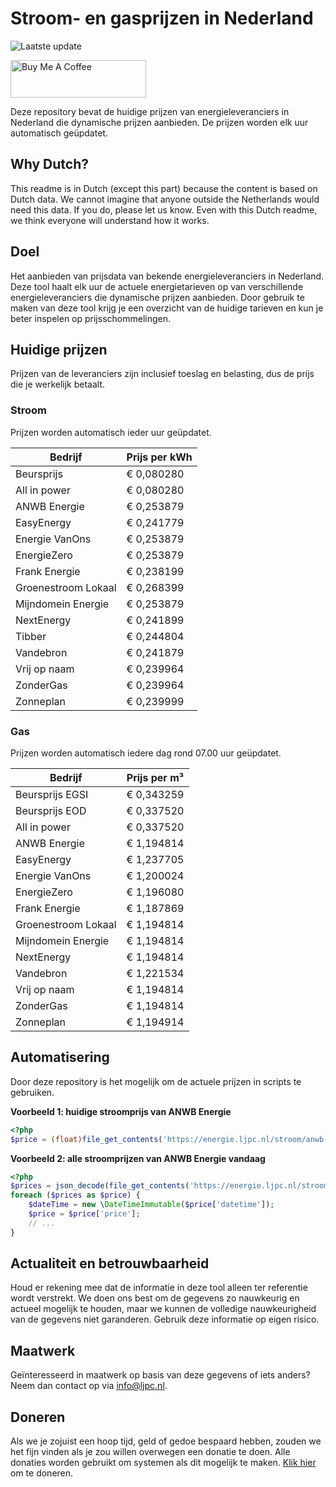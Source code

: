 # Stroom- en gasprijzen in Nederland

![Laatste update](https://img.shields.io/badge/laatste%20update-2025--07--15%2017%3A01%20CET-brightgreen)

<a href="https://www.buymeacoffee.com/Lars-" target="_blank"><img src="https://cdn.buymeacoffee.com/buttons/v2/default-orange.png" alt="Buy Me A Coffee" height="60" style="height: 60px !important;width: 217px !important;" ></a>

Deze repository bevat de huidige prijzen van energieleveranciers in Nederland die dynamische prijzen aanbieden. De prijzen worden elk uur automatisch geüpdatet.

## Why Dutch?

This readme is in Dutch (except this part) because the content is based on Dutch data. We cannot imagine that anyone outside the Netherlands would need this data. If you do, please let us know. Even with this Dutch readme, we think
everyone will understand how it works.

## Doel

Het aanbieden van prijsdata van bekende energieleveranciers in Nederland. Deze tool haalt elk uur de actuele energietarieven op van verschillende energieleveranciers die dynamische prijzen aanbieden. Door gebruik te maken van deze tool
krijg je een overzicht van de huidige tarieven en kun je beter inspelen op prijsschommelingen.

## Huidige prijzen

Prijzen van de leveranciers zijn inclusief toeslag en belasting, dus de prijs die je werkelijk betaalt.

### Stroom

Prijzen worden automatisch ieder uur geüpdatet.

 Bedrijf | Prijs per kWh 
---------|---------------
Beursprijs | € 0,080280
All in power | € 0,080280
ANWB Energie | € 0,253879
EasyEnergy | € 0,241779
Energie VanOns | € 0,253879
EnergieZero | € 0,253879
Frank Energie | € 0,238199
Groenestroom Lokaal | € 0,268399
Mijndomein Energie | € 0,253879
NextEnergy | € 0,241899
Tibber | € 0,244804
Vandebron | € 0,241879
Vrij op naam | € 0,239964
ZonderGas | € 0,239964
Zonneplan | € 0,239999


### Gas

Prijzen worden automatisch iedere dag rond 07.00 uur geüpdatet.

 Bedrijf | Prijs per m³ 
---------|--------------
Beursprijs EGSI | € 0,343259
Beursprijs EOD | € 0,337520
All in power | € 0,337520
ANWB Energie | € 1,194814
EasyEnergy | € 1,237705
Energie VanOns | € 1,200024
EnergieZero | € 1,196080
Frank Energie | € 1,187869
Groenestroom Lokaal | € 1,194814
Mijndomein Energie | € 1,194814
NextEnergy | € 1,194814
Vandebron | € 1,221534
Vrij op naam | € 1,194814
ZonderGas | € 1,194814
Zonneplan | € 1,194914


## Automatisering

Door deze repository is het mogelijk om de actuele prijzen in scripts te gebruiken.

**Voorbeeld 1: huidige stroomprijs van ANWB Energie**

```php
<?php
$price = (float)file_get_contents('https://energie.ljpc.nl/stroom/anwb-energie-nu.txt');

```

**Voorbeeld 2: alle stroomprijzen van ANWB Energie vandaag**

```php
<?php
$prices = json_decode(file_get_contents('https://energie.ljpc.nl/stroom/all-in-power-vandaag.json'),true);
foreach ($prices as $price) {
    $dateTime = new \DateTimeImmutable($price['datetime']);
    $price = $price['price'];
    // ...
}
```

## Actualiteit en betrouwbaarheid

Houd er rekening mee dat de informatie in deze tool alleen ter referentie wordt verstrekt. We doen ons best om de gegevens zo nauwkeurig en actueel mogelijk te houden, maar we kunnen de volledige nauwkeurigheid van de gegevens niet
garanderen. Gebruik deze informatie op eigen risico.

## Maatwerk

Geïnteresseerd in maatwerk op basis van deze gegevens of iets anders? Neem dan contact op
via [info@ljpc.nl](mailto:info@ljpc.nl?subject=Energie%20prijzen).

## Doneren

Als we je zojuist een hoop tijd, geld of gedoe bespaard hebben, zouden we het fijn vinden als je zou willen overwegen een
donatie te doen. Alle donaties worden gebruikt om systemen als dit mogelijk te
maken. [Klik hier](https://www.buymeacoffee.com/Lars-) om te doneren.

